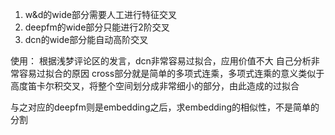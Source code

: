 <!--
 * @Author: your name
 * @Date: 2020-04-15 13:43:21
 * @LastEditTime: 2020-04-15 14:11:23
 * @LastEditors: Please set LastEditors
 * @Description: In User Settings Edit
 * @FilePath: /DeepCTR/视频笔记/dcn.md
 -->


1. w&d的wide部分需要人工进行特征交叉
2. deepfm的wide部分只能进行2阶交叉
3. dcn的wide部分能自动高阶交叉

使用：
根据浅梦评论区的发言，dcn非常容易过拟合，应用价值不大
自己分析非常容易过拟合的原因
cross部分就是简单的多项式连乘，多项式连乘的意义类似于高度笛卡尔积交叉，将整个空间划分成非常细小的部分，由此造成的过拟合

与之对应的deepfm则是embedding之后，求embedding的相似性，不是简单的分割